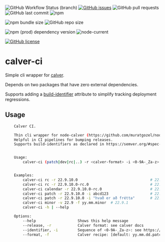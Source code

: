![GitHub Workflow Status (branch)](https://img.shields.io/github/workflow/status/busla/calver-ci/publish/main) [![GitHub issues](https://img.shields.io/github/issues/busla/calver-ci)](https://github.com/busla/calver-ci/issues) ![GitHub pull requests](https://img.shields.io/github/issues-pr/busla/calver-ci) ![GitHub last commit](https://img.shields.io/github/last-commit/busla/calver-ci?color=brightgreen) ![npm](https://img.shields.io/npm/dt/calver-ci?color=brightgreen&logo=npm)

![npm bundle size](https://img.shields.io/bundlephobia/min/calver-ci) ![GitHub repo size](https://img.shields.io/github/repo-size/busla/calver-ci)

![npm (prod) dependency version](https://img.shields.io/npm/dependency-version/calver-ci/calver) ![node-current](https://img.shields.io/node/v/calver-ci?color=blue)

[![GitHub license](https://img.shields.io/github/license/busla/calver-ci)](https://github.com/busla/calver-ci/blob/main/LICENSE)

# calver-ci

Simple cli wrapper for [calver](https://www.npmjs.com/package/calver).

Depends on two packages that have zero external dependencies.

Supports adding a [build-identifier](https://semver.org/#spec-item-10) attribute to simplify tracking deployment regressions.

## Usage

````bash
    Calver CI.

    Thin cli wrapper for node-calver (https://github.com/muratgozel/node-calver)
    Helpful in CI pipelines for bumping releases.
    Supports build-identifiers as declared in https://semver.org/#spec-item-10


    Usage:
        calver-ci (patch|dev|rc|..) -r <calver-format> -i <0-9A-_Za-z> [-f|--yy.mm.dd.patch] [-l|--en]


    Examples:
        calver-ci rc -r 22.9.10.0                                 # 22.9.10.0-rc.0
        calver-ci rc -r 22.9.10.0-rc.0                            # 22.9.10.0-rc.1
        calver-ci calendar -r 22.9.10.0-rc.0                      # 22.9.10.0
        calver-ci patch -r 22.9.10.0 -i abcd123                   # 22.9.10.1+abcd123
        calver-ci patch -r 22.9.10.0 -i "hvað er að frétta"       # 22.9.10.1+hvad-er-ad-fretta
        calver-ci minor -v 22.9 -f yy.mm.minor  # 22.9.1
        calver-ci -h | --help

    Options:
        --help                   Shows this help message
        --release, -r            Calver format: see calver docs
        --identifier, -i         Sequence of <0-9A-_Za-z>: see https://semver.org/#spec-item-10
        --format, -f             Calver recipe: [default: yy.mm.dd.patch]```
````
